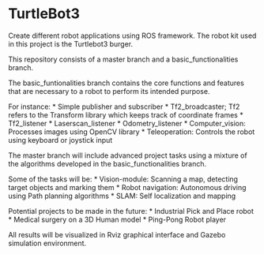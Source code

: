 # TurtleBot3
Create different robot applications using ROS framework. The robot kit used in this project is the Turtlebot3 burger.


This repository consists of a master branch and a basic_functionalities branch.

The basic_funtionalities branch contains the core functions and features that are necessary to a robot to perform its intended purpose.

For instance: * Simple publisher and subscriber
	      * Tf2_broadcaster; Tf2 refers to the Transform library which keeps track of coordinate frames 
	      * Tf2_listener
	      * Laserscan_listener
	      * Odometry_listener
	      *	Computer_vision: Processes images using OpenCV library 
	      * Teleoperation: Controls the robot using keyboard or joystick input


The master branch will include advanced project tasks using a mixture of the algorithms developed in the basic_functionalities branch.

Some of the tasks will be: 
	      * Vision-module: Scanning a map, detecting target objects and marking them
	      * Robot navigation: Autonomous driving using Path planning algorithms
	      * SLAM: Self localization and mapping 

Potential projects to be made in the future:
	      * Industrial Pick and Place robot 
              * Medical surgery on a 3D Human model 
	      * Ping-Pong Robot player

All results will be visualized in Rviz graphical interface and Gazebo simulation environment.
